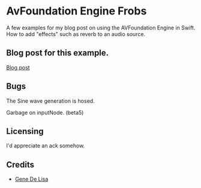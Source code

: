 # AvFoundation Engine Frobs

A few examples for my blog post on using the AVFoundation Engine in Swift.
How to add "effects" such as reverb to an audio source.


## Blog post for this example.

[Blog post](http://www.rockhoppertech.com/blog/)   


## Bugs

The Sine wave generation is hosed.

Garbage on inputNode. (beta5)


## Licensing

I'd appreciate an ack somehow.

## Credits

*	[Gene De Lisa](http://rockhoppertech.com/blog/)